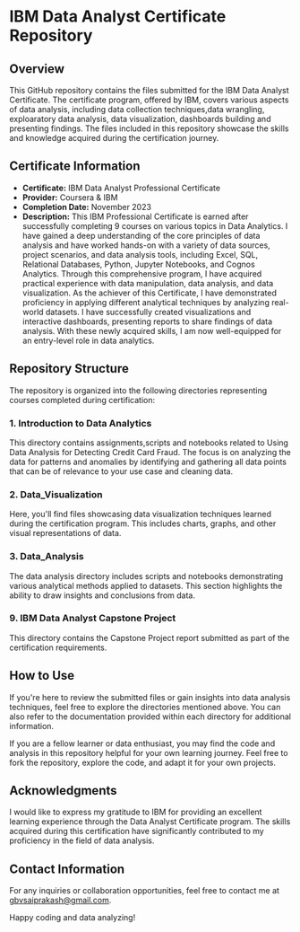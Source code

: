 # IBM Data Analyst Certificate Repository

## Overview

This GitHub repository contains the files submitted for the IBM Data Analyst Certificate. The certificate program, offered by IBM, covers various aspects of data analysis, including data collection techniques,data wrangling, exploaratory data analysis, data visualization, dashboards building and presenting findings. The files included in this repository showcase the skills and knowledge acquired during the certification journey.

## Certificate Information

- **Certificate:** IBM Data Analyst Professional Certificate
- **Provider:** Coursera & IBM
- **Completion Date:** November 2023
- **Description:** This IBM Professional Certificate is earned after successfully completing 9 courses on various topics in Data Analytics. I have gained a deep understanding of the core principles of data analysis and have worked hands-on with a variety of data sources, project scenarios, and data analysis tools, including Excel, SQL, Relational Databases, Python, Jupyter Notebooks, and Cognos Analytics. Through this comprehensive program, I have acquired practical experience with data manipulation, data analysis, and data visualization. As the achiever of this Certificate, I have demonstrated proficiency in applying different analytical techniques by analyzing real-world datasets. I have successfully created visualizations and interactive dashboards, presenting reports to share findings of data analysis. With these newly acquired skills, I am now well-equipped for an entry-level role in data analytics.

## Repository Structure

The repository is organized into the following directories representing courses completed during certification:

### 1. **Introduction to Data Analytics**

This directory contains assignments,scripts and notebooks related to Using Data Analysis for Detecting Credit Card Fraud. The focus is on analyzing the data for patterns and anomalies by identifying and gathering all data points that can be of relevance to your use case and cleaning data.

### 2. **Data_Visualization**

Here, you'll find files showcasing data visualization techniques learned during the certification program. This includes charts, graphs, and other visual representations of data.

### 3. **Data_Analysis**

The data analysis directory includes scripts and notebooks demonstrating various analytical methods applied to datasets. This section highlights the ability to draw insights and conclusions from data.

### 9. **IBM Data Analyst Capstone Project**

This directory contains the Capstone Project report submitted as part of the certification requirements.

## How to Use

If you're here to review the submitted files or gain insights into data analysis techniques, feel free to explore the directories mentioned above. You can also refer to the documentation provided within each directory for additional information.

If you are a fellow learner or data enthusiast, you may find the code and analysis in this repository helpful for your own learning journey. Feel free to fork the repository, explore the code, and adapt it for your own projects.

## Acknowledgments

I would like to express my gratitude to IBM for providing an excellent learning experience through the Data Analyst Certificate program. The skills acquired during this certification have significantly contributed to my proficiency in the field of data analysis.

## Contact Information

For any inquiries or collaboration opportunities, feel free to contact me at gbvsaiprakash@gmail.com.

Happy coding and data analyzing!
